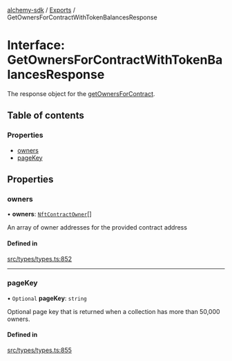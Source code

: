 [alchemy-sdk](../README.md) / [Exports](../modules.md) / GetOwnersForContractWithTokenBalancesResponse

# Interface: GetOwnersForContractWithTokenBalancesResponse

The response object for the [getOwnersForContract](../classes/NftNamespace.md#getownersforcontract).

## Table of contents

### Properties

- [owners](GetOwnersForContractWithTokenBalancesResponse.md#owners)
- [pageKey](GetOwnersForContractWithTokenBalancesResponse.md#pagekey)

## Properties

### owners

• **owners**: [`NftContractOwner`](NftContractOwner.md)[]

An array of owner addresses for the provided contract address

#### Defined in

[src/types/types.ts:852](https://github.com/alchemyplatform/alchemy-sdk-js/blob/5fad342/src/types/types.ts#L852)

___

### pageKey

• `Optional` **pageKey**: `string`

Optional page key that is returned when a collection has more than 50,000 owners.

#### Defined in

[src/types/types.ts:855](https://github.com/alchemyplatform/alchemy-sdk-js/blob/5fad342/src/types/types.ts#L855)
